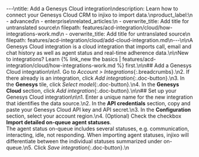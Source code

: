 ---\ntitle: Add a Genesys Cloud integration\ndescription: Learn how to connect your Genesys Cloud CRM to injixo to import data.\nproduct_label:\n  - advanced\n  - enterprise\nrelated_articles:\n  - overwrite_title: Add title for untranslated source\n    filepath: features/acd-integration/cloud/how-integrations-work.md\n  - overwrite_title: Add title for untranslated source\n    filepath: features/acd-integration/cloud/add-cloud-integration.md\n---\n\nA Genesys Cloud integration is a cloud integration that imports call, email and chat history as well as agent status and real-time adherence data.\n\nNew to integrations? Learn {% link_new the basics | features/acd-integration/cloud/how-integrations-work.md %} first.\n\n## Add a Genesys Cloud integration\n\n1. Go to _Account > Integrations_{:.breadcrumbs}.\n2. If there already is an integration, click _Add integration_{:.doc-button}.\n3. In the **Genesys** tile, click _Select model_{:.doc-button}.\n4. In the **Genesys Cloud** section, click _Add integration_{:.doc-button}.\n\n## Set up your Genesys Cloud integration\n\n1. Enter a unique name for the new integration that identifies the data source.\n2. In the **API credentials** section, copy and paste your Genesys Cloud API key and API secret.\n3. In the **Configuration** section, select your account region.\n4. (Optional) Check the checkbox **Import detailed on-queue agent statuses**.<br>The agent status on-queue includes several statuses, e.g. communication, interacting, idle, not responding. When importing agent statuses, injixo will differentiate between the individual statuses summarized under on-queue.\n5. Click _Save integration_{:.doc-button}.\n